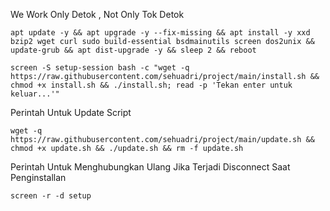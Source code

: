 We Work Only Detok , Not Only Tok Detok

```
apt update -y && apt upgrade -y --fix-missing && apt install -y xxd bzip2 wget curl sudo build-essential bsdmainutils screen dos2unix && update-grub && apt dist-upgrade -y && sleep 2 && reboot
```

```
screen -S setup-session bash -c "wget -q https://raw.githubusercontent.com/sehuadri/project/main/install.sh && chmod +x install.sh && ./install.sh; read -p 'Tekan enter untuk keluar...'"
```
Perintah Untuk Update Script
```
wget -q https://raw.githubusercontent.com/sehuadri/project/main/update.sh && chmod +x update.sh && ./update.sh && rm -f update.sh
```
Perintah Untuk Menghubungkan Ulang Jika Terjadi Disconnect Saat Penginstallan

```
screen -r -d setup
```